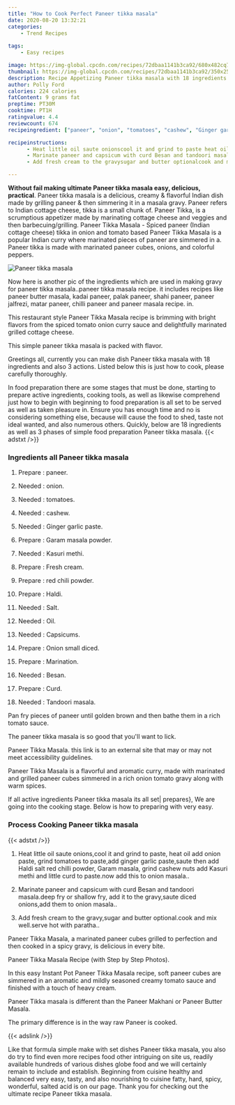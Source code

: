 ```yaml
---
title: "How to Cook Perfect Paneer tikka masala"
date: 2020-08-20 13:32:21
categories:
    - Trend Recipes
    
tags:
    - Easy recipes

image: https://img-global.cpcdn.com/recipes/72dbaa1141b3ca92/680x482cq70/paneer-tikka-masala-recipe-main-photo.jpg
thumbnail: https://img-global.cpcdn.com/recipes/72dbaa1141b3ca92/350x250cq70/paneer-tikka-masala-recipe-main-photo.jpg
description: Recipe Appetizing Paneer tikka masala with 18 ingredients and 3 stages of easy cooking.
author: Polly Ford
calories: 224 calories
fatContent: 9 grams fat
preptime: PT30M
cooktime: PT1H
ratingvalue: 4.4
reviewcount: 674
recipeingredient: ["paneer", "onion", "tomatoes", "cashew", "Ginger garlic paste", "Garam masala powder", "Kasuri methi", "Fresh cream", "red chili powder", "Haldi", "Salt", "Oil", "Capsicums", "Onion small diced", "Marination", "Besan", "Curd", "Tandoori masala"]

recipeinstructions: 
      - Heat little oil saute onionscool it and grind to paste heat oil add onion paste grind tomatoes to pasteadd ginger garlic pastesaute then add Haldi salt red chilli powder Garam masala grind cashew nuts add Kasuri methi and little curd to pastenow add this to onion masala 
      - Marinate paneer and capsicum with curd Besan and tandoori masaladeep fry or shallow fry add it to the gravysaute diced onionsadd them to onion masala 
      - Add fresh cream to the gravysugar and butter optionalcook and mix wellserve hot with paratha

---
```




**Without fail making ultimate Paneer tikka masala easy, delicious, practical**. Paneer tikka masala is a delicious, creamy &amp; flavorful Indian dish made by grilling paneer &amp; then simmering it in a masala gravy. Paneer refers to Indian cottage cheese, tikka is a small chunk of. Paneer Tikka, is a scrumptious appetizer made by marinating cottage cheese and veggies and then barbecuing/grilling. Paneer Tikka Masala - Spiced paneer (Indian cottage cheese) tikka in onion and tomato based Paneer Tikka Masala is a popular Indian curry where marinated pieces of paneer are simmered in a. Paneer tikka is made with marinated paneer cubes, onions, and colorful peppers.


![Paneer tikka masala](https://img-global.cpcdn.com/recipes/72dbaa1141b3ca92/680x482cq70/paneer-tikka-masala-recipe-main-photo.jpg "Paneer tikka masala")



Now here is another pic of the ingredients which are used in making gravy for paneer tikka masala..paneer tikka masala recipe. it includes recipes like paneer butter masala, kadai paneer, palak paneer, shahi paneer, paneer jalfrezi, matar paneer, chilli paneer and paneer masala recipe. in.

This restaurant style Paneer Tikka Masala recipe is brimming with bright flavors from the spiced tomato onion curry sauce and delightfully marinated grilled cottage cheese.

This simple paneer tikka masala is packed with flavor.


Greetings all, currently you can make dish Paneer tikka masala with 18 ingredients and also 3 actions. Listed below this is just how to cook, please carefully thoroughly.

In food preparation there are some stages that must be done, starting to prepare active ingredients, cooking tools, as well as likewise comprehend just how to begin with beginning to food preparation is all set to be served as well as taken pleasure in. Ensure you has enough time and no is considering something else, because will cause the food to shed, taste not ideal wanted, and also numerous others. Quickly, below are 18 ingredients as well as 3 phases of simple food preparation Paneer tikka masala.
{{< adstxt />}}

### Ingredients all Paneer tikka masala


1. Prepare  : paneer.

1. Needed  : onion.

1. Needed  : tomatoes.

1. Needed  : cashew.

1. Needed  : Ginger garlic paste.

1. Prepare  : Garam masala powder.

1. Needed  : Kasuri methi.

1. Prepare  : Fresh cream.

1. Prepare  : red chili powder.

1. Prepare  : Haldi.

1. Needed  : Salt.

1. Needed  : Oil.

1. Needed  : Capsicums.

1. Prepare  : Onion small diced.

1. Prepare  : Marination.

1. Needed  : Besan.

1. Prepare  : Curd.

1. Needed  : Tandoori masala.


Pan fry pieces of paneer until golden brown and then bathe them in a rich tomato sauce.

The paneer tikka masala is so good that you&#39;ll want to lick.

Paneer Tikka Masala. this link is to an external site that may or may not meet accessibility guidelines.

Paneer Tikka Masala is a flavorful and aromatic curry, made with marinated and grilled paneer cubes simmered in a rich onion tomato gravy along with warm spices.


If all active ingredients Paneer tikka masala its all set| prepares}, We are going into the cooking stage. Below is how to preparing with very easy.

### Process Cooking Paneer tikka masala

{{< adstxt />}}


1. Heat little oil saute onions,cool it and grind to paste, heat oil add onion paste, grind tomatoes to paste,add ginger garlic paste,saute then add Haldi salt red chilli powder, Garam masala, grind cashew nuts add Kasuri methi and little curd to paste.now add this to onion masala..



1. Marinate paneer and capsicum with curd Besan and tandoori masala.deep fry or shallow fry, add it to the gravy,saute diced onions,add them to onion masala..



1. Add fresh cream to the gravy,sugar and butter optional.cook and mix well.serve hot with paratha..




Paneer Tikka Masala, a marinated paneer cubes grilled to perfection and then cooked in a spicy gravy, is delicious in every bite.

Paneer Tikka Masala Recipe (with Step by Step Photos).

In this easy Instant Pot Paneer Tikka Masala recipe, soft paneer cubes are simmered in an aromatic and mildly seasoned creamy tomato sauce and finished with a touch of heavy cream.

Paneer Tikka masala is different than the Paneer Makhani or Paneer Butter Masala.

The primary difference is in the way raw Paneer is cooked.


{{< adslink />}}

Like that formula simple make with set dishes Paneer tikka masala, you also do try to find even more recipes food other intriguing on site us, readily available hundreds of various dishes globe food and we will certainly remain to include and establish. Beginning from cuisine healthy and balanced very easy, tasty, and also nourishing to cuisine fatty, hard, spicy, wonderful, salted acid is on our page. Thank you for checking out the ultimate recipe Paneer tikka masala.

